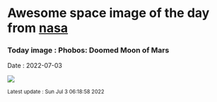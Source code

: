 
# Awesome space image of the day from [nasa](https://api.nasa.gov/)

### Today image : Phobos: Doomed Moon of Mars

Date : 2022-07-03


![](https://apod.nasa.gov/apod/image/2207/Phobos_MRO_960.jpg)

<small>Latest update : Sun Jul  3 06:18:58 2022</small>


